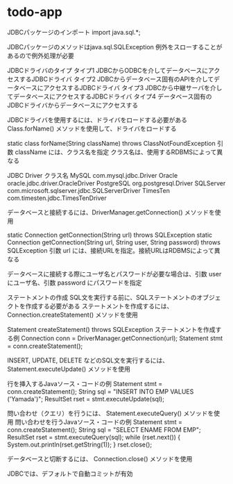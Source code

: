 # todo-app
JDBCパッケージのインポート
import java.sql.*;

JDBCパッケージのメソッドはjava.sql.SQLException 例外をスローすることがあるので例外処理が必要

JDBCドライバのタイプ
タイプ1	JDBCからODBCを介してデータベースにアクセスするJDBCドライバ
タイプ2	JDBCからデータベース固有のAPIを介してデータベースにアクセスするJDBCドライバ
タイプ3	JDBCから中継サーバを介してデータベースにアクセスするJDBCドライバ
タイプ4	データベース固有のJDBCドライバからデータベースにアクセスする

JDBCドライバを使用するには、ドライバをロードする必要がある
Class.forName() メソッドを使用して、ドライバをロードする

static class forName(String className) throws ClassNotFoundException
引数 className には、クラス名を指定
クラス名は、使用するRDBMSによって異なる

JDBC Driver	クラス名
MySQL	com.mysql.jdbc.Driver
Oracle	oracle.jdbc.driver.OracleDriver
PostgreSQL	org.postgresql.Driver
SQLServer	com.microsoft.sqlserver.jdbc.SQLServerDriver
TimesTen	com.timesten.jdbc.TimesTenDriver

データベースと接続するには、DriverManager.getConnection() メソッドを使用

static Connection getConnection(String url) throws SQLException
static Connection getConnection(String url, String user, String password) throws SQLException
引数 url には、接続URLを指定。接続URLはRDBMSによって異なる

データベースに接続する際にユーザ名とパスワードが必要な場合は、引数 user にユーザ名、引数 password にパスワードを指定

ステートメントの作成
SQL文を実行する前に、SQLステートメントのオブジェクトを作成する必要がある
ステートメントを作成するには、 Connection.createStatement() メソッドを使用

Statement createStatement() throws SQLException
ステートメントを作成する例
Connection conn = DriverManager.getConnection(url);
Statement stmt = conn.createStatement();

INSERT, UPDATE, DELETE などのSQL文を実行するには、 Statement.executeUpdate() メソッドを使用

行を挿入するJavaソース・コードの例
Statement stmt = conn.createStatement();
String sql = "INSERT INTO EMP VALUES ('Yamada')";
ResultSet rset = stmt.executeUpdate(sql);

問い合わせ（クエリ）を行うには、 Statement.executeQuery() メソッドを使用
問い合わせを行うJavaソース・コードの例
Statement stmt = conn.createStatement();
String sql = "SELECT ENAME FROM EMP";
ResultSet rset = stmt.executeQuery(sql);
while (rset.next()) {
    System.out.println(rset.getString(1));
}
rset.close();

データベースと切断するには、 Connection.close() メソッドを使用

JDBCでは、デフォルトで自動コミットが有効
